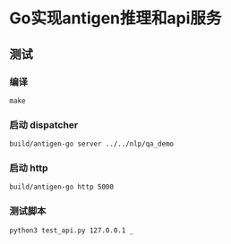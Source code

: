 # Go实现antigen推理和api服务



## 测试



### 编译

```
make
```



### 启动 dispatcher

```
build/antigen-go server ../../nlp/qa_demo
```



### 启动 http

```
build/antigen-go http 5000
```



### 测试脚本

```
python3 test_api.py 127.0.0.1 _
```
